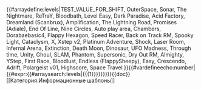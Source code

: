 {{#arraydefine:levels|TEST_VALUE_FOR_SHIFT,
OuterSpace,
Sonar,
The Nightmare,
ReTraY,
Bloodbath,
Level Easy,
Dark Paradise,
Acid Factory,
Dreamland (Scanbrux),
Amplification,
The Lightning Road,
Promises (Adiale),
End Of Line,
Nine Circles,
Auto play area,
Chambers,
Dorabaebasic4,
Flappy Hexagon,
Speed Racer,
Back on Track RM,
Spooky Light,
Cataclysm,
X,
Xstep v2,
Platinum Adventure,
Shock,
Laser Room,
Infernal Arena,
Extinction,
Death Moon,
Dinosaur,
UFO Madness,
Through time,
Unity,
Ghoul,
SLAM,
Phantom,
Supersonic,
Dry Out RM,
Almighty,
YStep,
First Race,
Bloodlust,
Endless (FlappySheepy),
Easy,
Crescendo,
Adrift,
Polargeist v01,
Highscore,
Space Travel
}}{{#vardefineecho:number|{{#expr:{{#arraysearch:levels|{{{1}}}}}}}}}<noinclude>{{doc}}[[Категория:Информационные шаблоны]]</noinclude>